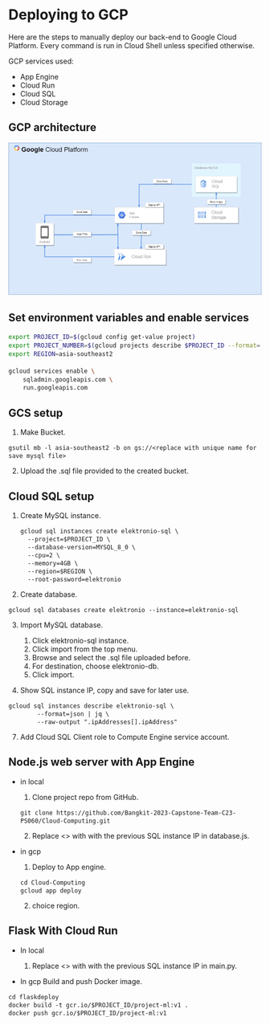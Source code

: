 # Deploying to GCP

Here are the steps to manually deploy our back-end to Google Cloud Platform. Every command is run in Cloud Shell unless specified otherwise.

GCP services used:
- App Engine
- Cloud Run
- Cloud SQL
- Cloud Storage

## GCP architecture

![gambar GCP architecture](gcp-architecture.jpg)
  
## Set environment variables and enable services

```bash
export PROJECT_ID=$(gcloud config get-value project)
export PROJECT_NUMBER=$(gcloud projects describe $PROJECT_ID --format='value(projectNumber)')
export REGION=asia-southeast2

gcloud services enable \
    sqladmin.googleapis.com \
    run.googleapis.com 
```

## GCS setup

1. Make Bucket.

```
gsutil mb -l asia-southeast2 -b on gs://<replace with unique name for save mysql file>
```

2. Upload the .sql file provided to the created bucket.
 
## Cloud SQL setup

1. Create MySQL instance.

   ```
   gcloud sql instances create elektronio-sql \
     --project=$PROJECT_ID \
     --database-version=MYSQL_8_0 \
     --cpu=2 \
     --memory=4GB \
     --region=$REGION \
     --root-password=elektronio
   
3. Create database.

```
gcloud sql databases create elektronio --instance=elektronio-sql
```

3. Import MySQL database.
 
     1. Click elektronio-sql instance.
     2. Click import from the top menu.
     3. Browse and select the .sql file uploaded before.
     4. For destination, choose elektronio-db.
     5. Click import.
        
5. Show SQL instance IP, copy and save for later use.
```
gcloud sql instances describe elektronio-sql \
        --format=json | jq \
        --raw-output ".ipAddresses[].ipAddress"
```

7. Add Cloud SQL Client role to Compute Engine service account.
   
## Node.js web server with App Engine

- in local

    1. Clone project repo from GitHub.

    ```
    git clone https://github.com/Bangkit-2023-Capstone-Team-C23-PS060/Cloud-Computing.git
    ```
       
    2. Replace <> with with the previous SQL instance IP in database.js.
  

- in gcp

    1. Deploy to App engine.
  
    ```
    cd Cloud-Computing
    gcloud app deploy 
    ```

    2. choice region.

## Flask With Cloud Run

- In local

  1. Replace <> with with the previous SQL instance IP in main.py.
  
- In gcp
Build and push Docker image.
```
cd flaskdeploy
docker build -t gcr.io/$PROJECT_ID/project-ml:v1 .
docker push gcr.io/$PROJECT_ID/project-ml:v1
```
